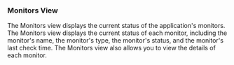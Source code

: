 <!-- markdownlint-disable MD041 -->

### Monitors View

The Monitors view displays the current status of the application's monitors. The Monitors view displays the current status of each monitor, including the monitor's name, the monitor's type, the monitor's status, and the monitor's last check time. The Monitors view also allows you to view the details of each monitor.
